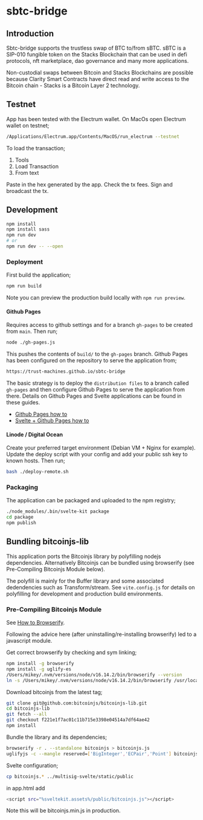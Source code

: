 # sbtc-bridge

## Introduction

Sbtc-bridge supports the trustless swap of BTC to/from sBTC.
sBTC is a SIP-010 fungible token on the Stacks Blockchain that can be used in
defi protocols, nft marketplace, dao governance and many more applications.

Non-custodial swaps between Bitcoin and Stacks Blockchains are possible because
Clarity Smart Contracts have direct read and write access to the Bitcoin chain - Stacks is
a Bitcoin Layer 2 technology.

## Testnet

App has been tested with the Electrum wallet. On MacOs open Electrum wallet on testnet;

```bash
/Applications/Electrum.app/Contents/MacOS/run_electrum --testnet
```

To load the transaction;

1. Tools
2. Load Transaction
3. From text

Paste in the hex generated by the app. Check the tx fees. Sign and broadcast the tx.

## Development

```bash
npm install
npm install sass
npm run dev
# or
npm run dev -- --open
```

### Deployment

First build the application;

```bash
npm run build
```

Note you can preview the production build locally with `npm run preview`.

#### Github Pages

Requires access to github settings and for a branch `gh-pages` to be created from `main`.
Then run;

```bash
node ./gh-pages.js
```

This pushes the contents of `build/` to the `gh-pages` branch. Github Pages
has been configured on the repository to serve the application from;

```bash
https://trust-machines.github.io/sbtc-bridge
```

The basic strategy is to deploy the `distribution files` to a branch called `gh-pages` and then configure Github Pages to serve the application from there. Details on Github Pages and Svelte
applications can be found in these guides.

- [Github Pages how to](https://docs.github.com/en/pages)
- [Svelte + Github Pages how to](https://github.com/sveltejs/kit/tree/master/packages/adapter-static#spa-mode)

#### Linode / Digital Ocean

Create your preferred target environment (Debian VM + Nginx for example).
Update the deploy script with your config and add your public ssh key to known hosts.
Then run;

```bash
bash ./deploy-remote.sh
```

### Packaging

The application can be packaged and uploaded to the npm registry;

```bash
./node_modules/.bin/svelte-kit package
cd package
npm publish
```

## Bundling bitcoinjs-lib

This application ports the Bitcoinjs library by polyfilling nodejs dependencies.
Alternatively Bitcoinjs can be bundled using browserify (see Pre-Compiling Bitcoinjs Module
below).

The polyfill is mainly for the Buffer library and some associated dedendencies such as Transform/stream.
See `vite.config.js` for details on polyfilling for development and production build environments.

### Pre-Compiling Bitcoinjs Module

See [How to Browserify](https://github.com/bitcoinjs/bitcoinjs-lib/issues/965).

Following the advice here (after uninstalling/re-installing browserify) led to
a javascript module.

Get correct browserify by checking and sym linking;

```bash
npm install -g browserify
npm install -g uglify-es
/Users/mikey/.nvm/versions/node/v16.14.2/bin/browserify --version
ln -s /Users/mikey/.nvm/versions/node/v16.14.2/bin/browserify /usr/local/bin/browserify
```

Download bitcoinjs from the latest tag;

```bash
git clone git@github.com:bitcoinjs/bitcoinjs-lib.git
cd bitcoinjs-lib
git fetch --all
git checkout f221e1f7ac01c11b715e3398e04514a7df64ae42
npm install
```

Bundle the library and its dependencies;

```bash
browserify -r . --standalone bitcoinjs > bitcoinjs.js
uglifyjs -c --mangle reserved=['BigInteger','ECPair','Point'] bitcoinjs.js > bitcoinjs.min.js
```

Svelte configuration;

```bash
cp bitcoinjs.* ../multisig-svelte/static/public
```

in app.html add

```bash
<script src="%sveltekit.assets%/public/bitcoinjs.js"></script>
```

Note this will be bitcoinjs.min.js in production.
